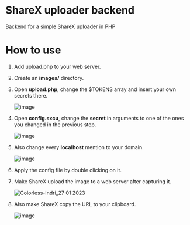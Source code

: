 # ShareX uploader backend
Backend for a simple ShareX uploader in PHP

# How to use
1. Add upload.php to your web server.
2. Create an **images/** directory.
3. Open **upload.php**, change the $TOKENS array and insert your own secrets there.

   ![image](https://user-images.githubusercontent.com/52250786/214979763-a4aa47df-4af6-4dc3-b106-01126f8f4be5.png)

4. Open **config.sxcu**, change the **secret** in arguments to one of the ones you changed in the previous step.

   ![image](https://user-images.githubusercontent.com/52250786/214979596-3a105fa2-1f5a-4978-98c5-1a86f7cdb20f.png)

5. Also change every **localhost** mention to your domain.

   ![image](https://user-images.githubusercontent.com/52250786/214979861-516920e2-609a-4c59-8618-56f5df344dbf.png)

6. Apply the config file by double clicking on it.
7. Make ShareX upload the image to a web server after capturing it.

   ![Colorless-Indri_27 01 2023](https://user-images.githubusercontent.com/52250786/214980454-95fe9525-b372-4f1f-90ca-33203316f39d.png)

8. Also make ShareX copy the URL to your clipboard.

   ![image](https://user-images.githubusercontent.com/52250786/214980591-f0d9a180-8349-46f4-ae5e-892f9df278ab.png)
